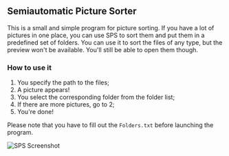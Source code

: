 ## Semiautomatic Picture Sorter

This is a small and simple program for picture sorting.
If you have a lot of pictures in one place, you can use SPS to sort them and put them in a predefined set of folders.
You can use it to sort the files of any type, but the preview won't be available. You'll still be able to open them though.

### How to use it
1. You specify the path to the files;
2. A picture appears!
3. You select the corresponding folder from the folder list;
4. If there are more pictures, go to 2;
5. You're done!

Please note that you have to fill out the `Folders.txt` before launching the program.

![SPS Screenshot](https://user-images.githubusercontent.com/36256313/87856346-736f8600-c940-11ea-92b9-417ab0c3a524.png)
